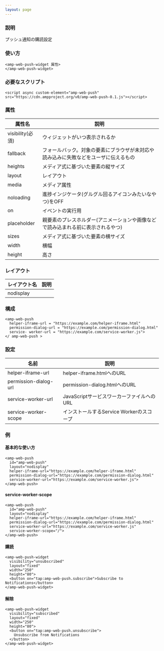 ```yaml
---
layout: page
---
```


### 説明

プッシュ通知の購読設定

### 使い方

    <amp-web-push-widget 属性>
    </amp-web-push-widget>

### 必要なスクリプト

    <script async custom-element="amp-web-push" src="https://cdn.ampproject.org/v0/amp-web-push-0.1.js"></script>

### 属性

| 属性名           | 説明                                                   |
|------------------|--------------------------------------------------------|
| visibility(必須) | ウィジェットがいつ表示されるか                                      |
| fallback         | フォールバック。対象の要素にブラウザが未対応や読み込みに失敗などをユーザに伝えるもの |
| heights          | メディア式に基づいた要素の縦サイズ                                 |
| layout           | レイアウト                                                  |
| media            | メディア属性                                               |
| noloading        | 進捗インジケータ(グルグル回るアイコンみたいなやつ)をOFF                      |
| on               | イベントの実行用                                            |
| placeholder      | 親要素のプレスホルダー(アニメーションや画像などで読み込まれる前に表示されるやつ)    |
| sizes            | メディア式に基づいた要素の横サイズ                                 |
| width            | 横幅                                                   |
| height           | 高さ                                                    |

### レイアウト

| レイアウト名 | 説明 |
| ------------ | ---- |
| nodisplay    |

### 構成

    <amp-web-push
      helper-iframe-url = "https://example.com/helper-iframe.html"
      permission-dialog-url = "https://example.com/permission-dialog.html"
      service- worker-url = "https://example.com/service-worker.js">
    </ amp-web-push >

### 設定

| 名前                  | 説明                        |
|-----------------------|-----------------------------|
| helper-iframe-url     | helper-iframe.htmlへのURL     |
| permission-dialog-url | permission-dialog.htmlへのURL |
| service-worker-url    | JavaScriptサービスワーカーファイルへのURL |
| service-worker-scope  | インストールするService Workerのスコープ |

### 例

#### 基本的な使い方

    <amp-web-push
      id="amp-web-push"
      layout="nodisplay"
      helper-iframe-url="https://example.com/helper-iframe.html"
      permission-dialog-url="https://example.com/permission-dialog.html"
      service-worker-url="https://example.com/service-worker.js">
    </amp-web-push>

#### service-worker-scope

    <amp-web-push
      id="amp-web-push"
      layout="nodisplay"
      helper-iframe-url="https://example.com/helper-iframe.html"
      permission-dialog-url="https://example.com/permission-dialog.html"
      service-worker-url="https://example.com/service-worker.js"
      service-worker-scope="/">
    </amp-web-push>

#### 購読

    <amp-web-push-widget
      visibility="unsubscribed"
      layout="fixed"
      width="250"
      height="80">
      <button on="tap:amp-web-push.subscribe">Subscribe to Notifications</button>
    </amp-web-push-widget>

#### 解除

    <amp-web-push-widget
      visibility="subscribed"
      layout="fixed"
      width="250"
      height="80">
      <button on="tap:amp-web-push.unsubscribe">
        Unsubscribe from Notifications
      </button>
    </amp-web-push-widget>
